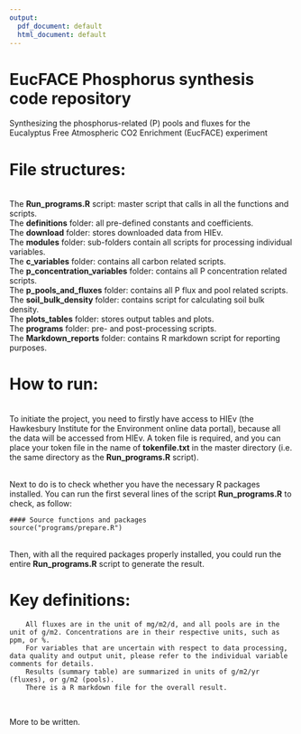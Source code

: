```yaml
---
output:
  pdf_document: default
  html_document: default
---
```

# EucFACE Phosphorus synthesis code repository
Synthesizing the phosphorus-related (P) pools and fluxes for the Eucalyptus Free Atmospheric CO2 Enrichment (EucFACE) experiment 

# File structures:
<br/> The **Run_programs.R** script: master script that calls in all the functions and scripts. 
<br/> The **definitions** folder: all pre-defined constants and coefficients.
<br/> The **download** folder: stores downloaded data from HIEv. 
<br/> The **modules** folder: sub-folders contain all scripts for processing individual variables. 
<br/>                         The **c_variables** folder: contains all carbon related scripts.
<br/>                         The **p_concentration_variables** folder: contains all P concentration related scripts.
<br/>                         The **p_pools_and_fluxes** folder: contains all P flux and pool related scripts.
<br/>                         The **soil_bulk_density** folder: contains script for calculating soil bulk density.
<br/> The **plots_tables** folder: stores output tables and plots. 
<br/> The **programs** folder: pre- and post-processing scripts. 
<br/> The **Markdown_reports** folder: contains R markdown script for reporting purposes. 

# How to run:
<br/> To initiate the project, you need to firstly have access to HIEv (the Hawkesbury Institute for the Environment online data portal), because all the data will be accessed from HIEv. A token file is required, and you can place your token file in the name of **tokenfile.txt** in the master directory (i.e. the same directory as the **Run_programs.R** script).

<br/> Next to do is to check whether you have the necessary R packages installed. You can run the first several lines of the script **Run_programs.R** to check, as follow:

```
#### Source functions and packages
source("programs/prepare.R")

```

<br/> Then, with all the required packages properly installed, you could run the entire **Run_programs.R** script to generate the result. 

# Key definitions:

        All fluxes are in the unit of mg/m2/d, and all pools are in the unit of g/m2. Concentrations are in their respective units, such as ppm, or %. 
        For variables that are uncertain with respect to data processing, data quality and output unit, please refer to the individual variable comments for details. 
        Results (summary table) are summarized in units of g/m2/yr (fluxes), or g/m2 (pools).
        There is a R markdown file for the overall result. 
<br/> 


More to be written. 
